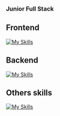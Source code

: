 ### Junior Full Stack
## Frontend
[![My Skills](https://skillicons.dev/icons?i=js,html,css,react)](https://skillicons.dev)
## Backend
[![My Skills](https://skillicons.dev/icons?i=nodejs,mongodb,expressjs,firebase)](https://skillicons.dev)
## Others skills
[![My Skills](https://skillicons.dev/icons?i=java,python,cpp,c,git)](https://skillicons.dev)

<!---
SbleitZ/SbleitZ is a ✨ special ✨ repository because its `README.md` (this file) appears on your GitHub profile.
You can click the Preview link to take a look at your changes.
--->
